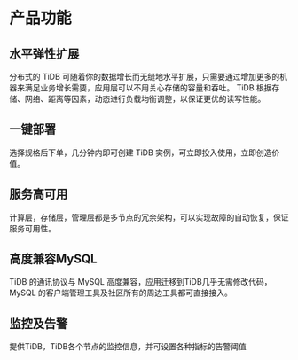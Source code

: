 # 产品功能

## 水平弹性扩展
分布式的 TiDB 可随着你的数据增长而无缝地水平扩展，只需要通过增加更多的机器来满足业务增长需要，应用层可以不用关心存储的容量和吞吐。 TiDB 根据存储、网络、距离等因素，动态进行负载均衡调整，以保证更优的读写性能。

## 一键部署
选择规格后下单，几分钟内即可创建 TiDB 实例，可立即投入使用，立即创造价值。

## 服务高可用
计算层，存储层，管理层都是多节点的冗余架构，可以实现故障的自动恢复，保证服务可用性。

## 高度兼容MySQL
TiDB 的通讯协议与 MySQL 高度兼容，应用迁移到TiDB几乎无需修改代码，MySQL 的客户端管理工具及社区所有的周边工具都可直接接入。

## 监控及告警
提供TiDB，TiDB各个节点的监控信息，并可设置各种指标的告警阈值


